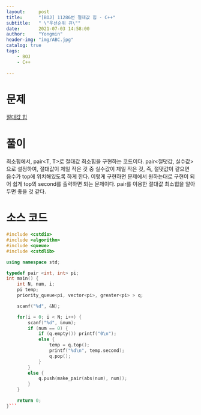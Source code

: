 ```yaml
---
layout:     post
title:      "[BOJ] 11286번 절대값 힙 - C++"
subtitle:   " \"우선순위 큐\""
date:       2021-07-03 14:58:00
author:     "Yongmin"
header-img: "img/ABC.jpg"
catalog: true
tags:
    - BOJ
    - C++
  
---
```


# 문제
[절대값 힙](https://www.acmicpc.net/problem/11286)

# 풀이
최소힙에서, pair<T, T>로 절대값 최소힙을 구현하는 코드이다. pair<절댓값, 실수값>으로 설정하여, 절대값이 제일 작은 것 중 실수값이 제일 작은 것, 즉, 절댓값이 같으면 음수가 top에 위치해있도록 하게 한다.
이렇게 구현하면 문제에서 원하는대로 구현이 되어 쉽게 top의 second를 출력하면 되는 문제이다. pair를 이용한 절대값 최소힙을 알아두면 좋을 것 같다.

# 소스 코드
```c++
#include <cstdio>
#include <algorithm>
#include <queue>
#include <cstdlib>

using namespace std;

typedef pair <int, int> pi;
int main() {
    int N, num, i;
    pi temp;
    priority_queue<pi, vector<pi>, greater<pi> > q;

    scanf("%d", &N);

    for(i = 0; i < N; i++) {
        scanf("%d", &num);
        if (num == 0) {
            if (q.empty()) printf("0\n");
            else {
                temp = q.top();
                printf("%d\n", temp.second);
                q.pop();
            }
        }
        else {
            q.push(make_pair(abs(num), num));
        }
    }

    return 0;
}```
